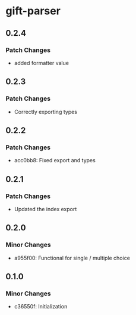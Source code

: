 # gift-parser

## 0.2.4

### Patch Changes

- added formatter value

## 0.2.3

### Patch Changes

- Correctly exporting types

## 0.2.2

### Patch Changes

- acc0bb8: Fixed export and types

## 0.2.1

### Patch Changes

- Updated the index export

## 0.2.0

### Minor Changes

- a955f00: Functional for single / multiple choice

## 0.1.0

### Minor Changes

- c36550f: Initialization
